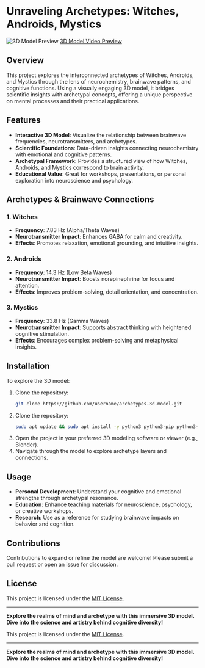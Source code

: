 # Unraveling Archetypes: Witches, Androids, Mystics

![3D Model Preview](https://i.imgur.com/dymFrEU.png)
[3D Model Video Preview](https://imgur.com/a/upqMQn4)

## Overview

This project explores the interconnected archetypes of Witches, Androids, and Mystics through the lens of neurochemistry, brainwave patterns, and cognitive functions. Using a visually engaging 3D model, it bridges scientific insights with archetypal concepts, offering a unique perspective on mental processes and their practical applications.

## Features

- **Interactive 3D Model**: Visualize the relationship between brainwave frequencies, neurotransmitters, and archetypes.
- **Scientific Foundations**: Data-driven insights connecting neurochemistry with emotional and cognitive patterns.
- **Archetypal Framework**: Provides a structured view of how Witches, Androids, and Mystics correspond to brain activity.
- **Educational Value**: Great for workshops, presentations, or personal exploration into neuroscience and psychology.

## Archetypes & Brainwave Connections

### 1. **Witches**
- **Frequency**: 7.83 Hz (Alpha/Theta Waves)
- **Neurotransmitter Impact**: Enhances GABA for calm and creativity.
- **Effects**: Promotes relaxation, emotional grounding, and intuitive insights.

### 2. **Androids**
- **Frequency**: 14.3 Hz (Low Beta Waves)
- **Neurotransmitter Impact**: Boosts norepinephrine for focus and attention.
- **Effects**: Improves problem-solving, detail orientation, and concentration.

### 3. **Mystics**
- **Frequency**: 33.8 Hz (Gamma Waves)
- **Neurotransmitter Impact**: Supports abstract thinking with heightened cognitive stimulation.
- **Effects**: Encourages complex problem-solving and metaphysical insights.

## Installation

To explore the 3D model:

1. Clone the repository:
   ```bash
   git clone https://github.com/username/archetypes-3d-model.git
   ```
2. Clone the repository:
   ```bash
   sudo apt update && sudo apt install -y python3 python3-pip python3-venv && pip3 install -r requirements.txt
   ```
3. Open the project in your preferred 3D modeling software or viewer (e.g., Blender).
4. Navigate through the model to explore archetype layers and connections.

## Usage

- **Personal Development**: Understand your cognitive and emotional strengths through archetypal resonance.
- **Education**: Enhance teaching materials for neuroscience, psychology, or creative workshops.
- **Research**: Use as a reference for studying brainwave impacts on behavior and cognition.

## Contributions

Contributions to expand or refine the model are welcome! Please submit a pull request or open an issue for discussion.

## License

This project is licensed under the [MIT License](LICENSE).

---

**Explore the realms of mind and archetype with this immersive 3D model. Dive into the science and artistry behind cognitive diversity!**


This project is licensed under the [MIT License](LICENSE).

---

**Explore the realms of mind and archetype with this immersive 3D model. Dive into the science and artistry behind cognitive diversity!**
